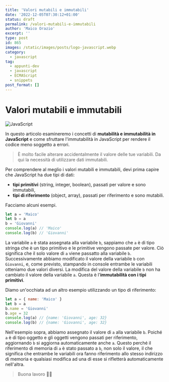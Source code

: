 ```yaml
---
title: 'Valori mutabili e immutabili'
date: '2022-12-05T07:30:12+01:00'
status: draft
permalink: /valori-mutabili-e-immutabili
author: 'Maico Orazio'
excerpt: ''
type: post
id: 865
images: /static/images/posts/logo-javascript.webp
category:
  - javascript
tag:
  - appunti-dev
  - javascript
  - ECMAScript
  - snippets
post_format: []
---
```


# Valori mutabili e immutabili

![JavaScript](/static/images/posts/logo-javascript.webp)

In questo articolo esamineremo i concetti di **mutabilità e immutabilità in JavaScript** e come sfruttare l'immutabilità
in JavaScript per rendere il codice meno soggetto a errori.

> È molto facile alterare accidentalmente il valore delle tue variabili. Da qui la necessità di utilizzare dati immutabili.

Per comprendere al meglio i valori mutabili e immutabili, devi prima capire che JavaScript ha due tipi di dati:

- **tipi primitivi** (string, integer, boolean), passati per valore e sono immutabili,
- **tipi di riferimento** (object, array), passati per riferimento e sono mutabili.

Facciamo alcuni esempi.

```javascript
let a = 'Maico'
let b = a
b = 'Giovanni'
console.log(a) // 'Maico'
console.log(b) // 'Giovanni'
```

La variabile `a` è stata assegnata alla variabile `b`, sappiamo che `a` è di tipo stringa che è un tipo primitivo e le
primitive vengono passate per valore. Ciò significa che il solo valore di `a` viene passatto alla variabile `b`.
Successivamente abbiamo modificato il valore della variabile `b` con `Giovanni`, e, come previsto, stampando in console
entrambe le variabili otteniamo due valori diversi. La modifica del valore della variabile `b` non ha cambiato il valore
della variabile `a`. Questa è l'**immutabilità con i tipi primitivi**.

Diamo un'occhiata ad un altro esempio utilizzando un tipo di riferimento:

```javascript
let a = { name: 'Maico' }
let b = a
b.name = 'Giovanni'
b.age = 32
console.log(a) // {name: 'Giovanni', age: 32}
console.log(b) // {name: 'Giovanni', age: 32}
```

Nell'esempio sopra, abbiamo assegnato il valore di `a` alla variabile `b`. Poiché `a` è di tipo oggetto e gli oggetti
vengono passati per riferimento, aggiornando `b` si aggiorna automaticamente anche `a`. Questo perché il riferimento di
memoria di `a` è stato passato a `b`, non solo il valore, il che significa che entrambe le variabili ora fanno
riferimento allo stesso indirizzo di memoria e qualsiasi modifica ad una di esse si rifletterà automaticamente
nell'altra.

> Buona lavoro 👨‍💻
